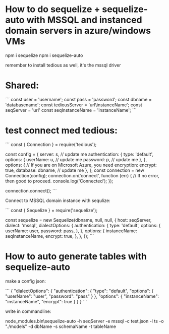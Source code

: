 # How to do sequelize + sequelize-auto with MSSQL and instanced domain servers in azure/windows VMs

npm i sequelize
npm i sequelize-auto

remember to install tedious as well, it's the mssql driver

# Shared:

´´´
const user = 'username';
const pass = 'password';
const dbname = 'databasename';
const tediousServer = 'url\instanceName';
const seqServer = 'url'
const seqInstanceName = 'instanceName';
´´´

# test connect med tedious:

´´´
const { Connection } = require('tedious');

const config = {
  server: s, // update me
  authentication: {
    type: 'default',
    options: {
      userName: u, // update me
      password: p, // update me
    },
  },
  options: {
    // If you are on Microsoft Azure, you need encryption:
    encrypt: true,
    database: dbname, // update me
  },
};
const connection = new Connection(config);
connection.on('connect', function (err) {
  // If no error, then good to proceed.
  console.log('Connected');
});

connection.connect();
´´´

Connect to MSSQL domain instance with sequlize:

´´´
const { Sequelize } = require('sequelize');

const sequelize = new Sequelize(dbname, null, null, {
  host: seqServer,
  dialect: 'mssql',
  dialectOptions: {
    authentication: {
      type: 'default',
      options: {
        userName: user,
        password: pass,
      },
    },
    options: {
      instanceName: seqInstanceName,
      encrypt: true,
    },
  },
});
´´´

# How to auto generate tables with sequelize-auto

make a config json:

´´´
{
  "dialectOptions": {
    "authentication": {
      "type": "default",
      "options": {
        "userName": "user",
        "password": "pass"
      }
    },
    "options": {
      "instanceName": "instanceName",
      "encrypt": true
    }
    }
}
´´´

write in commandline:

node_modules\.bin\sequelize-auto -h seqServer -e mssql -c test.json -l ts -o "./models" -d dbName -s schemaName -t tableName
